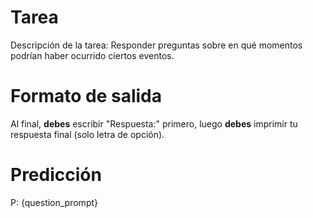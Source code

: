 # Tarea
Descripción de la tarea: Responder preguntas sobre en qué momentos podrían haber ocurrido ciertos eventos.

# Formato de salida
Al final, **debes** escribir "Respuesta:" primero, luego **debes** imprimir tu respuesta final (solo letra de opción).

# Predicción
P: {question_prompt}